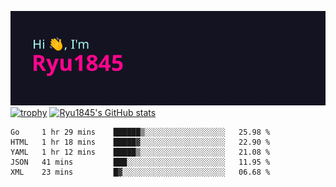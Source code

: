 ![Hi, I'm Ryu1845](https://github.com/Ryu1845/Ryu1845/blob/main/header.png)
[![trophy](https://github-profile-trophy.vercel.app/?username=ryo-ma&theme=radical&column=10)](https://github.com/ryo-ma/github-profile-trophy)
[![Ryu1845's GitHub stats](https://github-readme-stats.vercel.app/api?username=Ryu1845&theme=radical&show_icons=true)](https://github.com/anuraghazra/github-readme-stats)
<!--START_SECTION:waka-->
```text
Go     1 hr 29 mins    ██████▒░░░░░░░░░░░░░░░░░░   25.98 % 
HTML   1 hr 18 mins    █████▓░░░░░░░░░░░░░░░░░░░   22.90 % 
YAML   1 hr 12 mins    █████▒░░░░░░░░░░░░░░░░░░░   21.08 % 
JSON   41 mins         ███░░░░░░░░░░░░░░░░░░░░░░   11.95 % 
XML    23 mins         █▓░░░░░░░░░░░░░░░░░░░░░░░   06.68 % 
```
<!--END_SECTION:waka-->

<!--
**Ryu1845/Ryu1845** is a ✨ _special_ ✨ repository because its `README.md` (this file) appears on your GitHub profile.

Here are some ideas to get you started:

- 🔭 I’m currently working on ...
- 🌱 I’m currently learning ...
- 👯 I’m looking to collaborate on ...
- 🤔 I’m looking for help with ...
- 💬 Ask me about ...
- 📫 How to reach me: ...
- 😄 Pronouns: ...
- ⚡ Fun fact: ...
-->
